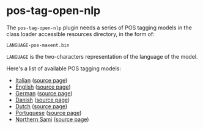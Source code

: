 pos-tag-open-nlp
=================

The `pos-tag-open-nlp` plugin needs a series of POS tagging models in the class loader accessible 
resources directory, in the form of:

    LANGUAGE-pos-maxent.bin
    
`LANGUAGE` is the two-characters representation of the language of the model.

Here's a list of available POS tagging models:

  - [Italian](https://github.com/aciapetti/opennlp-italian-models/raw/master/models/it/it-pos-maxent.bin) 
  ([source page](https://github.com/aciapetti/opennlp-italian-models))
  - [English](http://opennlp.sourceforge.net/models-1.5/en-pos-maxent.bin) 
  ([source page](http://opennlp.sourceforge.net/models-1.5/))
  - [German](http://opennlp.sourceforge.net/models-1.5/de-pos-maxent.bin) 
  ([source page](http://opennlp.sourceforge.net/models-1.5/))
  - [Danish](http://opennlp.sourceforge.net/models-1.5/da-pos-maxent.bin) 
  ([source page](http://opennlp.sourceforge.net/models-1.5/))
  - [Dutch](http://opennlp.sourceforge.net/models-1.5/nl-pos-maxent.bin) 
  ([source page](http://opennlp.sourceforge.net/models-1.5/))
  - [Portuguese](http://opennlp.sourceforge.net/models-1.5/pt-pos-maxent.bin) 
  ([source page](http://opennlp.sourceforge.net/models-1.5/))
  - [Northern Sami](http://opennlp.sourceforge.net/models-1.5/se-pos-maxent.bin) 
  ([source page](http://opennlp.sourceforge.net/models-1.5/))
  